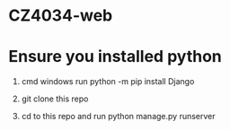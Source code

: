 # CZ4034-web

# Ensure you installed python

1. cmd windows run 
    python -m pip install Django

2. git clone this repo

3. cd to this repo and run
   python manage.py runserver

